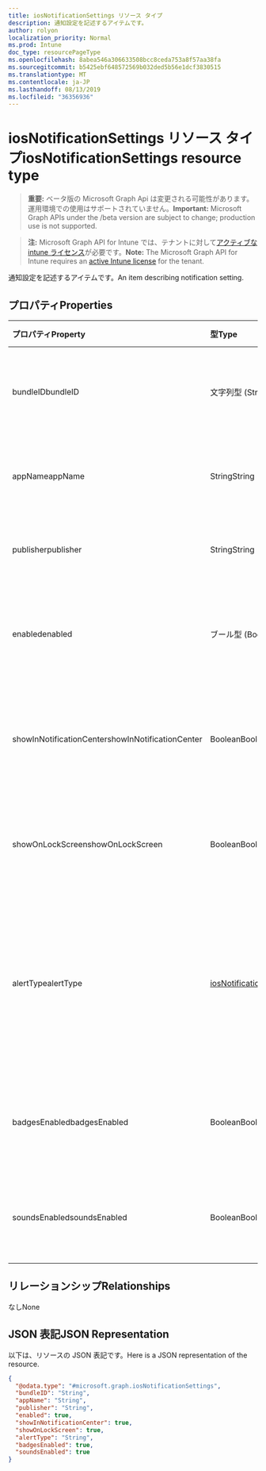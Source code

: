 ```yaml
---
title: iosNotificationSettings リソース タイプ
description: 通知設定を記述するアイテムです。
author: rolyon
localization_priority: Normal
ms.prod: Intune
doc_type: resourcePageType
ms.openlocfilehash: 8abea546a306633508bcc8ceda753a8f57aa38fa
ms.sourcegitcommit: b5425ebf648572569b032ded5b56e1dcf3830515
ms.translationtype: MT
ms.contentlocale: ja-JP
ms.lasthandoff: 08/13/2019
ms.locfileid: "36356936"
---
```

# <a name="iosnotificationsettings-resource-type"></a><span data-ttu-id="4aea8-103">iosNotificationSettings リソース タイプ</span><span class="sxs-lookup"><span data-stu-id="4aea8-103">iosNotificationSettings resource type</span></span>

> <span data-ttu-id="4aea8-104">**重要:** ベータ版の Microsoft Graph Api は変更される可能性があります。運用環境での使用はサポートされていません。</span><span class="sxs-lookup"><span data-stu-id="4aea8-104">**Important:** Microsoft Graph APIs under the /beta version are subject to change; production use is not supported.</span></span>

> <span data-ttu-id="4aea8-105">**注:** Microsoft Graph API for Intune では、テナントに対して[アクティブな intune ライセンス](https://go.microsoft.com/fwlink/?linkid=839381)が必要です。</span><span class="sxs-lookup"><span data-stu-id="4aea8-105">**Note:** The Microsoft Graph API for Intune requires an [active Intune license](https://go.microsoft.com/fwlink/?linkid=839381) for the tenant.</span></span>

<span data-ttu-id="4aea8-106">通知設定を記述するアイテムです。</span><span class="sxs-lookup"><span data-stu-id="4aea8-106">An item describing notification setting.</span></span>

## <a name="properties"></a><span data-ttu-id="4aea8-107">プロパティ</span><span class="sxs-lookup"><span data-stu-id="4aea8-107">Properties</span></span>
|<span data-ttu-id="4aea8-108">プロパティ</span><span class="sxs-lookup"><span data-stu-id="4aea8-108">Property</span></span>|<span data-ttu-id="4aea8-109">型</span><span class="sxs-lookup"><span data-stu-id="4aea8-109">Type</span></span>|<span data-ttu-id="4aea8-110">説明</span><span class="sxs-lookup"><span data-stu-id="4aea8-110">Description</span></span>|
|:---|:---|:---|
|<span data-ttu-id="4aea8-111">bundleID</span><span class="sxs-lookup"><span data-stu-id="4aea8-111">bundleID</span></span>|<span data-ttu-id="4aea8-112">文字列型 (String)</span><span class="sxs-lookup"><span data-stu-id="4aea8-112">String</span></span>|<span data-ttu-id="4aea8-113">これらの通知設定を適用するアプリのバンドル ID。</span><span class="sxs-lookup"><span data-stu-id="4aea8-113">Bundle id of app to which to apply these notification settings.</span></span>|
|<span data-ttu-id="4aea8-114">appName</span><span class="sxs-lookup"><span data-stu-id="4aea8-114">appName</span></span>|<span data-ttu-id="4aea8-115">String</span><span class="sxs-lookup"><span data-stu-id="4aea8-115">String</span></span>|<span data-ttu-id="4aea8-116">bundleID に関連するアプリケーション名。</span><span class="sxs-lookup"><span data-stu-id="4aea8-116">Application name to be associated with the bundleID.</span></span>|
|<span data-ttu-id="4aea8-117">publisher</span><span class="sxs-lookup"><span data-stu-id="4aea8-117">publisher</span></span>|<span data-ttu-id="4aea8-118">String</span><span class="sxs-lookup"><span data-stu-id="4aea8-118">String</span></span>|<span data-ttu-id="4aea8-119">bundleID に関連するパブリッシャー。</span><span class="sxs-lookup"><span data-stu-id="4aea8-119">Publisher to be associated with the bundleID.</span></span>|
|<span data-ttu-id="4aea8-120">enabled</span><span class="sxs-lookup"><span data-stu-id="4aea8-120">enabled</span></span>|<span data-ttu-id="4aea8-121">ブール型 (Boolean)</span><span class="sxs-lookup"><span data-stu-id="4aea8-121">Boolean</span></span>|<span data-ttu-id="4aea8-122">通知がこのアプリで許可されているかどうかを示します。</span><span class="sxs-lookup"><span data-stu-id="4aea8-122">Indicates whether notifications are allowed for this app.</span></span>|
|<span data-ttu-id="4aea8-123">showInNotificationCenter</span><span class="sxs-lookup"><span data-stu-id="4aea8-123">showInNotificationCenter</span></span>|<span data-ttu-id="4aea8-124">Boolean</span><span class="sxs-lookup"><span data-stu-id="4aea8-124">Boolean</span></span>|<span data-ttu-id="4aea8-125">通知センターに通知を表示できるかどうかを示します。</span><span class="sxs-lookup"><span data-stu-id="4aea8-125">Indicates whether notifications can be shown in notification center.</span></span>|
|<span data-ttu-id="4aea8-126">showOnLockScreen</span><span class="sxs-lookup"><span data-stu-id="4aea8-126">showOnLockScreen</span></span>|<span data-ttu-id="4aea8-127">Boolean</span><span class="sxs-lookup"><span data-stu-id="4aea8-127">Boolean</span></span>|<span data-ttu-id="4aea8-128">ロック画面に通知を表示できるかどうかを示します。</span><span class="sxs-lookup"><span data-stu-id="4aea8-128">Indicates whether notifications can be shown on the lock screen.</span></span>|
|<span data-ttu-id="4aea8-129">alertType</span><span class="sxs-lookup"><span data-stu-id="4aea8-129">alertType</span></span>|[<span data-ttu-id="4aea8-130">iosNotificationAlertType</span><span class="sxs-lookup"><span data-stu-id="4aea8-130">iosNotificationAlertType</span></span>](../resources/intune-deviceconfig-iosnotificationalerttype.md)|<span data-ttu-id="4aea8-131">このアプリの通知用の警告の種類を示します。</span><span class="sxs-lookup"><span data-stu-id="4aea8-131">Indicates the type of alert for notifications for this app.</span></span> <span data-ttu-id="4aea8-132">可能な値は、`deviceDefault`、`banner`、`modal`、`none` です。</span><span class="sxs-lookup"><span data-stu-id="4aea8-132">Possible values are: `deviceDefault`, `banner`, `modal`, `none`.</span></span>|
|<span data-ttu-id="4aea8-133">badgesEnabled</span><span class="sxs-lookup"><span data-stu-id="4aea8-133">badgesEnabled</span></span>|<span data-ttu-id="4aea8-134">Boolean</span><span class="sxs-lookup"><span data-stu-id="4aea8-134">Boolean</span></span>|<span data-ttu-id="4aea8-135">バッジがこのアプリで許可されているかどうかを示します。</span><span class="sxs-lookup"><span data-stu-id="4aea8-135">Indicates whether badges are allowed for this app.</span></span>|
|<span data-ttu-id="4aea8-136">soundsEnabled</span><span class="sxs-lookup"><span data-stu-id="4aea8-136">soundsEnabled</span></span>|<span data-ttu-id="4aea8-137">Boolean</span><span class="sxs-lookup"><span data-stu-id="4aea8-137">Boolean</span></span>|<span data-ttu-id="4aea8-138">サウンドがこのアプリで許可されているかどうかを示します。</span><span class="sxs-lookup"><span data-stu-id="4aea8-138">Indicates whether sounds are allowed for this app.</span></span>|

## <a name="relationships"></a><span data-ttu-id="4aea8-139">リレーションシップ</span><span class="sxs-lookup"><span data-stu-id="4aea8-139">Relationships</span></span>
<span data-ttu-id="4aea8-140">なし</span><span class="sxs-lookup"><span data-stu-id="4aea8-140">None</span></span>

## <a name="json-representation"></a><span data-ttu-id="4aea8-141">JSON 表記</span><span class="sxs-lookup"><span data-stu-id="4aea8-141">JSON Representation</span></span>
<span data-ttu-id="4aea8-142">以下は、リソースの JSON 表記です。</span><span class="sxs-lookup"><span data-stu-id="4aea8-142">Here is a JSON representation of the resource.</span></span>
<!-- {
  "blockType": "resource",
  "@odata.type": "microsoft.graph.iosNotificationSettings"
}
-->
``` json
{
  "@odata.type": "#microsoft.graph.iosNotificationSettings",
  "bundleID": "String",
  "appName": "String",
  "publisher": "String",
  "enabled": true,
  "showInNotificationCenter": true,
  "showOnLockScreen": true,
  "alertType": "String",
  "badgesEnabled": true,
  "soundsEnabled": true
}
```




